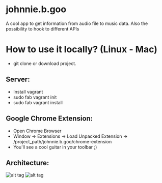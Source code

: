 # johnnie.b.goo
A cool app to get information from audio file to music data. Also the possibility to hook to different APIs

# How to use it locally? (Linux - Mac)
* git clone or download project.

Server:
------
* Install vagrant
* sudo fab vagrant init
* sudo fab vagrant install


Google Chrome Extension:
-----------------------
* Open Chrome Browser
* Window -> Extensions -> Load Unpacked Extension -> /project_path/johnnie.b.goo/chrome-extension
* You'll see a cool guitar in your toolbar ;)


Architecture:
------------
![alt tag](https://raw.github.com/krukmat/johnnie.b.goo/master/docs/architecture.png)
![alt tag](https://raw.github.com/krukmat/johnnie.b.goo/master/docs/architecture2.png)
